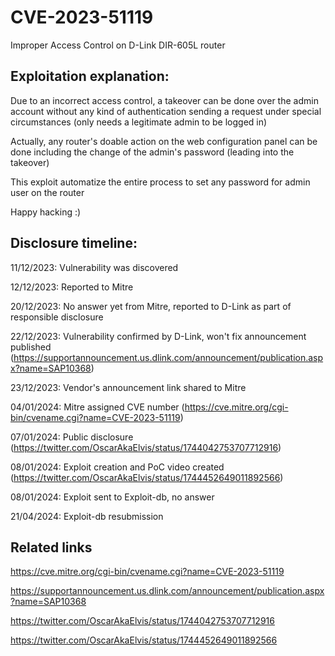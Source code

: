 # CVE-2023-51119
Improper Access Control on D-Link DIR-605L router

## Exploitation explanation:
Due to an incorrect access control, a takeover can be done over the admin account without any kind of authentication sending a request under special circumstances (only needs a legitimate admin to be logged in)

Actually, any router's doable action on the web configuration panel can be done including the change of the admin's password (leading into the takeover)

This exploit automatize the entire process to set any password for admin user on the router

Happy hacking :)

## Disclosure timeline:

11/12/2023: Vulnerability was discovered

12/12/2023: Reported to Mitre

20/12/2023: No answer yet from Mitre, reported to D-Link as part of responsible disclosure

22/12/2023: Vulnerability confirmed by D-Link, won't fix announcement published (https://supportannouncement.us.dlink.com/announcement/publication.aspx?name=SAP10368)

23/12/2023: Vendor's announcement link shared to Mitre

04/01/2024: Mitre assigned CVE number (https://cve.mitre.org/cgi-bin/cvename.cgi?name=CVE-2023-51119)

07/01/2024: Public disclosure (https://twitter.com/OscarAkaElvis/status/1744042753707712916)

08/01/2024: Exploit creation and PoC video created (https://twitter.com/OscarAkaElvis/status/1744452649011892566)

08/01/2024: Exploit sent to Exploit-db, no answer

21/04/2024: Exploit-db resubmission

## Related links

https://cve.mitre.org/cgi-bin/cvename.cgi?name=CVE-2023-51119

https://supportannouncement.us.dlink.com/announcement/publication.aspx?name=SAP10368

https://twitter.com/OscarAkaElvis/status/1744042753707712916

https://twitter.com/OscarAkaElvis/status/1744452649011892566
